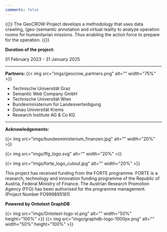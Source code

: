```yaml
---
comments: false
---
```


{{<justify>}}
The GeoCROW-Project develops a methodology that uses data crawling, (geo-)semantic annotation and virtual reality to analyze operation rooms for humanitarian missions. Thus enabling the action force to prepare for the operation.
{{</justify>}}

**Duration of the project:**

01 February 2023 - 31 January 2025

---

**Partners:**
{{< img src="imgs/geocrow_partners.png" alt="" width="75%" >}}

- Technische Universität Graz
- Semantic Web Company GmbH
- Technische Universität Wien
- Bundesministerium für Landesverteidigung
- Donau Universität Krems
- Research Institute AG & Co KG

---

**Acknowledgements:**

{{< img src="imgs/bundesministerium_finanzen.jpg" alt="" width="20%" >}}

{{< img src="imgs/ffg_logo.svg" alt="" width="20%" >}}

{{< img src="imgs/forte_logo_cutout.jpg" alt="" width="20%" >}}

This project has received funding from the FORTE programme. FORTE is a research, technology and innovation funding programme of the Republic of Austria, Federal Ministry of Finance. The Austrian Research Promotion Agency (FFG) has been authorised for the programme management. (Project Number FO999895161)

**Powered by Ontotext GraphDB**

{{< img src="imgs/Ontotext-logo-xl.png" alt="" width="50%" height="100%" >}}
{{< img src="imgs/graphdb-logo-1000px.png" alt="" width="50%" height="100%" >}}
